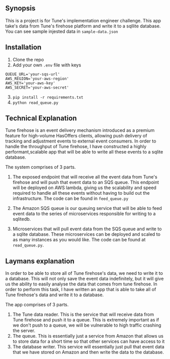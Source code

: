 ## Synopsis

This is a project is for Tune's implementation engineer challenge. This app take's data from Tune's firehose platform and write it to a sqllite database. You can see sample injested data in `sample-data.json`

## Installation
1. Clone the repo
2. Add your own `.env` file with keys
  ```
  QUEUE_URL='your-sqs-url'
  AWS_REGION='your-aws-region'
  AWS_KEY='your-aws-key'
  AWS_SECRET='your-aws-secret'
  ```
 3. `pip install -r requirements.txt`
 4. `python read_queue.py`

## Technical Explanation

Tune firehose is an event delivery mechanism introduced as a premium feature for high-volume HasOffers clients, allowing push delivery of tracking and adjustment events to external event consumers. In order to handle the throughput of Tune firehose, I have constructed a highly performant,scalable app that will be able to write all these events to a sqlite database.

The system comprises of 3 parts.

1. The exposed endpoint that will receive all the event data from Tune's firehose and will push that event data to an SQS queue. This endpoint will be deployed on AWS lambda, giving us the scalability and speed required to handle all these events without having to build out the infrastructure. The code can be found in `feed_queue.py`

2. The Amazon SQS queue is our queuing service that will be able to feed event data to the series of microservices responsible for writing to a sqlitedb.

3. Microservices that will pull event data from the SQS queue and write to a sqlite database. These microservices can be deployed and scaled to as many instances as you would like. The code can be found at `read_queue.py`.


## Laymans explanation

In order to be able to store all of Tune firehose's data, we need to write it to a database. This will not only save the event data indefinitely, but it will give us the ability to easily analyse the data that comes from tune firehose. In order to perform this task, I have written an app that is able to take all of Tune firehose's data and write it to a database.


The app comprises of 3 parts.

1. The Tune data reader. This is the service that will receive data from Tune firehose and push it to a queue. This is extremely important as if we don't push to a queue, we will be vulnerable to high traffic crashing the server.
2. The queue. This is essentially just a service from Amazon that allows us to store data for a short time so that other services can have access to it
3. The database writer. This service will essentially just pull that event data that we have stored on Amazon and then write the data to the database.
